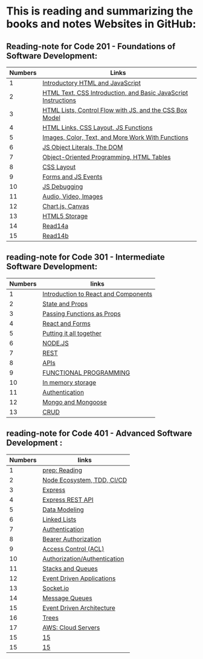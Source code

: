 
# This is reading and summarizing the books and notes Websites in GitHub:




## Reading-note for Code 201 - Foundations of Software Development:

| Numbers | Links|
|------|------|
|  1| [ Introductory HTML and JavaScript](https://saleem-ux.github.io/reading-note/read201/class-01) |
|  2 | [HTML Text, CSS Introduction, and Basic JavaScript Instructions](https://saleem-ux.github.io/reading-note/read201/class-02)|
|  3 | [HTML Lists, Control Flow with JS, and the CSS Box Model](https://saleem-ux.github.io/reading-note/read201/class-03) |
|  4 | [HTML Links, CSS Layout, JS Functions](https://saleem-ux.github.io/reading-note/read201/class-04) |
|  5 | [Images, Color, Text, and More Work With Functions](https://saleem-ux.github.io/reading-note/read201/class-05) |
| 6 | [JS Object Literals, The DOM](https://saleem-ux.github.io/reading-note/read201/class-06)|
| 7| [Object-Oriented Programming, HTML Tables](https://saleem-ux.github.io/reading-note/read201/class-07)|
| 8 | [CSS Layout](https://saleem-ux.github.io/reading-note/read201/class-08)|
|9 | [Forms and JS Events](https://saleem-ux.github.io/reading-note/read201/class-09)|
|10 | [JS Debugging](https://saleem-ux.github.io/reading-note/read201/class-10)|
|11| [Audio, Video, Images](https://saleem-ux.github.io/reading-note/read201/class-11)|
|12 | [Chart.js, Canvas](https://saleem-ux.github.io/reading-note/read201/class-12)|
|13 | [HTML5 Storage](https://saleem-ux.github.io/reading-note/read201/class-13)|
|14 | [Read14a](https://saleem-ux.github.io/reading-note/read201/read-14a)|
|15 | [Read14b](https://saleem-ux.github.io/reading-note/read201/read-14b)|

## reading-note for Code 301 - Intermediate Software Development:

| Numbers | links|
|------|------|
|  1| [Introduction to React and Components](https://saleem-ux.github.io/reading-note/read301/read01) |
|  2 | [State and Props](https://saleem-ux.github.io/reading-note/read301/read02)|
|  3 | [Passing Functions as Props](https://saleem-ux.github.io/reading-note/read301/read03) |
|  4 | [React and Forms](https://saleem-ux.github.io/reading-note/read301/read04) |
|  5 | [Putting it all together](https://saleem-ux.github.io/reading-note/read301/read05) |
| 6 | [NODE.JS](https://saleem-ux.github.io/reading-note/read301/read06)|
| 7| [REST](https://saleem-ux.github.io/reading-note/read301/read07)|
| 8 | [APIs](https://saleem-ux.github.io/reading-note/read301/read08)|
| 9 | [FUNCTIONAL PROGRAMMING](https://saleem-ux.github.io/reading-note/read301/read09)|
| 10 | [In memory storage](https://saleem-ux.github.io/reading-note/read301/read10)|
| 11| [	Authentication](https://saleem-ux.github.io/reading-note/read301/read11)|
| 12 | [Mongo and Mongoose](https://saleem-ux.github.io/reading-note/read301/read12)|
| 13 | [CRUD](https://saleem-ux.github.io/reading-note/read301/read13)|



## reading-note for Code 401 - Advanced Software Development :

| Numbers | links|
|------|------|
|  1 | [prep: Reading](https://saleem-ux.github.io/reading-note/read401/prepwork) |
|  2 | [Node Ecosystem, TDD, CI/CD](https://saleem-ux.github.io/reading-note/read401/read01) |
|  3 | [Express](https://saleem-ux.github.io/reading-note/read401/read02) |
|  4 | [Express REST API](https://saleem-ux.github.io/reading-note/read401/read03) |
|  5 | [Data Modeling](https://saleem-ux.github.io/reading-note/read401/read04) |
| 6 | [Linked Lists](https://saleem-ux.github.io/reading-note/read401/read05)|
| 7| [Authentication](https://saleem-ux.github.io/reading-note/read401/read06)|
| 8 | [Bearer Authorization](https://saleem-ux.github.io/reading-note/read401/read07)|
| 9 | [Access Control (ACL)](https://saleem-ux.github.io/reading-note/read401/read08)|
| 10 | [Authorization/Authentication](https://saleem-ux.github.io/reading-note/read401/read09)|
| 11| [Stacks and Queues](https://saleem-ux.github.io/reading-note/read401/read10)|
| 12 | [Event Driven Applications](https://saleem-ux.github.io/reading-note/read401/read11)|
| 13 | [Socket.io](https://saleem-ux.github.io/reading-note/read401/read12)|
| 14 | [Message Queues](https://saleem-ux.github.io/reading-note/read401/read13)|
| 15 | [Event Driven Architecture](https://saleem-ux.github.io/reading-note/read401/read14)|
| 16 | [Trees](https://saleem-ux.github.io/reading-note/read401/read15)|
| 17 | [AWS: Cloud Servers](https://saleem-ux.github.io/reading-note/read401/read16)|
| 15 | [15]()|
| 15 | [15]()|


















